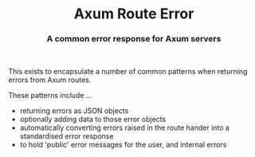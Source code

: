 <div align="center">
  <h1>
    Axum Route Error
  </h1>

  <h3>
    A common error response for Axum servers
  </h3>

  <br>
</div>

This exists to encapsulate a number of common patterns when returning errors from Axum routes.

These patterns include ...

 - returning errors as JSON objects
 - optionally adding data to those error objects
 - automatically converting errors raised in the route hander into a standardised error response
 - to hold 'public' error messages for the user, and internal errors
